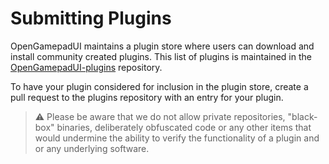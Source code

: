 # Submitting Plugins

OpenGamepadUI maintains a plugin store where users can download and install
community created plugins. This list of plugins is maintained in the
[OpenGamepadUI-plugins](https://github.com/ShadowBlip/OpenGamepadUI-plugins)
repository.

To have your plugin considered for inclusion in the plugin store, create a
pull request to the plugins repository with an entry for your plugin.

> :warning: Please be aware that we do not allow private repositories, "black-box"
> binaries, deliberately obfuscated code or any other items that would undermine
> the ability to verify the functionality of a plugin and or any underlying
> software.
